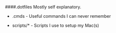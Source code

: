 ####.dotfiles
Mostly self explanatory.

* .cmds - Useful commands I can never remember

* scripts/* - Scripts I use to setup my Mac(s)
